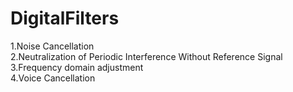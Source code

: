# DigitalFilters
1.Noise Cancellation  
2.Neutralization of Periodic Interference Without Reference Signal  
3.Frequency domain adjustment  
4.Voice Cancellation  

